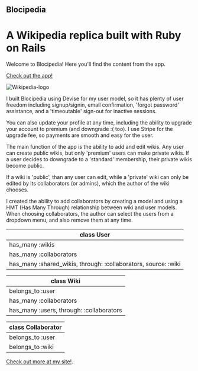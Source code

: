 ## Blocipedia

# A Wikipedia replica built with Ruby on Rails

Welcome to Blocipedia! Here you'll find the content from the app.

[Check out the app!](https://mysterious-retreat-59118.herokuapp.com/)

![Wikipedia-logo](https://upload.wikimedia.org/wikipedia/en/thumb/8/80/Wikipedia-logo-v2.svg/500px-Wikipedia-logo-v2.svg.png)

I built Blocipedia using Devise for my user model, so it has plenty of user freedom including signup/signin, email confirmation, 'forgot password' assistance, and a 'timeoutable' sign-out for inactive sessions.

You can also update your profile at any time, including the ability to upgrade your account to premium (and downgrade :( too). I use Stripe for the upgrade fee, so payments are smooth and easy for the user.

The main function of the app is the ability to add and edit wikis. Any user can create public wikis, but only 'premium' users can make private wikis. If a user decides to downgrade to a 'standard' membership, their private wikis become public.

If a wiki is 'public', than any user can edit, while a 'private' wiki can only be edited by its collaborators (or admins), which the author of the wiki chooses.

I created the ability to add collaborators by creating a model and using a HMT (Has Many Through) relationship between wiki and user models. When choosing collaborators, the author can select the users from a dropdown menu, and also remove them at any time.

| class User |
| --- |
| has_many :wikis |
| has_many :collaborators |
| has_many :shared_wikis, through: :collaborators, source: :wiki |

|class Wiki|
| ---------------------------------------------------------------- |
| belongs_to :user |
| has_many :collaborators |
| has_many :users, through: :collaborators |

|class Collaborator|
| ---------------------------------------------------------------- |
| belongs_to :user |
| belongs_to :wiki |


 [Check out more at my site!](stevevancott.com).
